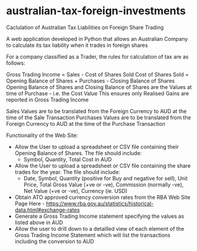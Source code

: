 # australian-tax-foreign-investments
Caclulation of Australian Tax Liabilities on Foreign Share Trading

A web application developed in Python that allows an Australian Company to calculate its tax liability when it trades in foreign shares

For a company classified as a Trader, the rules for calculation of tax are as follows:

Gross Trading Income = Sales - Cost of Shares Sold
Cost of Shares Sold = Opening Balance of Shares + Purchases - Closing Balance of Shares
Opening Balance of Shares and Closing Balance of Shares are the Values at time of Purchase - i.e. the Cost Value
This ensures only Realised Gains are reported in Gross Trading Income

Sales Values are to be translated from the Foreign Currency to AUD at the time of the Sale Transaction
Purchases Values are to be translated from the Foreign Currency to AUD at the time of the Purchase Transaction

Functionality of the Web Site:

* Allow the User to upload a spreadsheet or CSV file containing their Opening Balance of Shares. The file should include:
  - Symbol, Quantity, Total Cost in AUD
* Allow the User to upload a spreadsheet or CSV file containing the share trades for the year. The file should include:
  - Date, Symbol, Quantity (positive for Buy and negative for sell), Unit Price, Total Gross Value (+ve or -ve), Commission (normally -ve), Net Value (+ve or -ve), Currency (ie. USD)
* Obtain ATO approved currency conversion rates from the RBA Web Site Page Here - https://www.rba.gov.au/statistics/historical-data.html#exchange-rates
* Generate a Gross Trading Income statement specifying the values as listed above in AUD
* Allow the user to drill down to a detailled view of each element of the Gross Trading Income Statement which will list the transactions including the conversion to AUD


